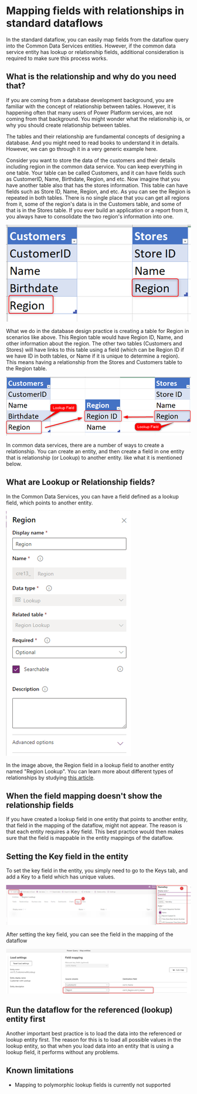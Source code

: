 # Mapping fields with relationships in standard dataflows

In the standard dataflow, you can easily map fields from the dataflow query into the Common Data Services entities. However, if the common data service entity has lookup or relationship fields, additional consideration is required to make sure this process works.

## What is the relationship and why do you need that?

If you are coming from a database development background, you are familiar with the concept of relationship between tables. However, it is happening often that many users of Power Platform services, are not coming from that background. You might wonder what the relationship is, or why you should create relationship between tables.

The tables and their relationship are fundamental concepts of designing a database. And you might need to read books to understand it in details. However, we can go through it in a very generic example here. 

Consider you want to store the data of the customers and their details including region in the common data service. You can keep everything in one table. Your table can be called Customers, and it can have fields such as CustomerID, Name, Birthdate, Region, and etc. Now imagine that you have another table also that has the stores information. This table can have fields such as Store ID, Name, Region, and etc. As you can see the Region is repeated in both tables. There is no single place that you can get all regions from it, some of the region's data is in the Customers table, and some of that is in the Stores table. If you ever build an application or a report from it, you always have to consolidate the two region's information into one.

![two tables with no relationship](media/1/NoRelationship.png)

What we do in the database design practice is creating a table for Region in scenarios like above. This Region table would have Region ID, Name, and other information about the region. The other two tables (Customers and Stores) will have links to this table using a field (which can be Region ID if we have ID in both tables, or Name if it is unique to determine a region). This means having a relationship from the Stores and Customers table to the Region table.

![Relationships using a lookup field](media/1/Relationship.png)

In common data services, there are a number of ways to create a relationship. You can create an entity, and then create a field in one entity that is relationship (or Lookup) to another entity. like what it is mentioned below.

## What are Lookup or Relationship fields?

In the Common Data Services, you can have a field defined as a lookup field, which points to another entity. 

![Lookup field](media/1/LookupField.png)

In the image above, the Region field in a lookup field to another entity named "Region Lookup". You can learn more about different types of relationships by studying [this article](https://docs.microsoft.com/powerapps/maker/common-data-service/data-platform-entity-lookup).

## When the field mapping doesn't show the relationship fields

If you have created a lookup field in one entity that points to another entity, that field in the mapping of the dataflow, might not appear. The reason is that each entity requires a Key field. This best practice would then makes sure that the field is mappable in the entity mappings of the dataflow.

## Setting the Key field in the entity

To set the key field in the entity, you simply need to go to the Keys tab, and add a Key to a field which has unique values.

![Set a key field](media/1/SetKey.png)

After setting the key field, you can see the field in the mapping of the dataflow

![mapping fields](media/1/FieldMappingLookup.png)

## Run the dataflow for the referenced (lookup) entity first

Another important best practice is to load the data into the referenced or lookup entity first. The reason for this is to load all possible values in the lookup entity, so that when you load data into an entity that is using a lookup field, it performs without any problems.

## Known limitations

- Mapping to polymorphic lookup fields is currently not supported 
